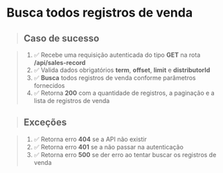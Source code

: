 # Busca todos registros de venda

> ## Caso de sucesso

> 1. ✅ Recebe uma requisição autenticada do tipo **GET** na rota **/api/sales-record**
> 2. ✅ Valida dados obrigatórios  **term**, **offset**, **limit** e **distributorId**
> 3. ✅ **Busca** todos registros de venda conforme parâmetros fornecidos
> 4. ✅ Retorna **200** com a quantidade de registros, a paginação e a lista de registros de venda

> ## Exceções

> 1. ✅ Retorna erro **404** se a API não existir
> 2. ✅ Retorna erro **401** se a não passar na autenticação
> 3. ✅ Retorna erro **500** se der erro ao tentar buscar os registros de venda

